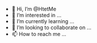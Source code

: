 - 👋 Hi, I’m @HtetMe
- 👀 I’m interested in ...
- 🌱 I’m currently learning ...
- 💞️ I’m looking to collaborate on ...
- 📫 How to reach me ...

<!---
HtetMe/HtetMe is a ✨ special ✨ repository because its `README.md` (this file) appears on your GitHub profile.
You can click the Preview link to take a look at your changes.
--->
